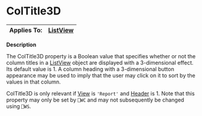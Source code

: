 




<h1 class="heading"><span class="name">ColTitle3D</span></h1>

| Applies To: | [ListView](./listview.md) |
| --- | ---  |


**Description**


The ColTitle3D property is a Boolean value that specifies whether or not the column titles in a [ListView](./listview.md) object are displayed with a 3-dimensional effect. Its default value is 1. A column heading with a 3-dimensional button appearance may be used to imply that the user may click on it to sort by the values in that column.


ColTitle3D is only relevant if [View](view.md) is `'Report'` and [Header](header.md) is 1. Note that this property may only be set by `⎕WC` and may not subsequently be changed using `⎕WS`.



